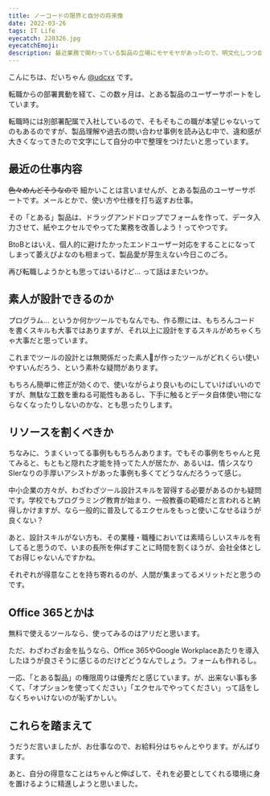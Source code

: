 ```yaml
---
title: ノーコードの限界と自分の将来像
date: 2022-03-26
tags: IT Life
eyecatch: 220326.jpg
eyecatchEmoji:
description: 最近業務で関わっている製品の立場にモヤモヤがあったので、明文化しつつ自分の将来につなげようと思います
---
```


こんにちは、だいちゃん [@udcxx](https://twitter.com/udc_xx) です。

転職からの部署異動を経て、この数ヶ月は、とある製品のユーザーサポートをしています。

転職時には別部署配属で入社しているので、そもそもこの職が本望じゃないってのもあるのですが、製品理解や過去の問い合わせ事例を読み込む中で、違和感が大きくなってきたので文字にして自分の中で整理をつけたいと思っています。

## 最近の仕事内容

~~色々めんどそうなので~~ 細かいことは言いませんが、とある製品のユーザーサポートです。メールとかで、使い方や仕様を打ち返すお仕事。

その「とある」製品は、ドラッグアンドドロップでフォームを作って、データ入力させて、紙やエクセルでやってた業務を改善しよう！ってやつです。

BtoBとはいえ、個人的に避けたかったエンドユーザー対応をすることになってしまって萎えぴよなのも相まって、製品愛が芽生えない今日このごろ。

再び転職しようかとも思ってはいるけど... って話はまたいつか。

## 素人が設計できるのか

プログラム... というか何かツールでもなんでも、作る際には、もちろんコードを書くスキルも大事ではありますが、それ以上に設計をするスキルがめちゃくちゃ大事だと思っています。

これまでツールの設計とは無関係だった素人が作ったツールがどれくらい使いやすいんだろう、という素朴な疑問があります。

もちろん簡単に修正が効くので、使いながらより良いものにしていけばいいのですが、無駄な工数を重ねる可能性もあるし、下手に触るとデータ自体使い物にならなくなったりしないのかな、とも思ったりします。

## リソースを割くべきか

ちなみに、うまくいってる事例ももちろんあります。でもその事例をちゃんと見てみると、もともと隠れた才能を持ってた人が居たか、あるいは、情シスなりSIerなりの手厚いアシストがあった事例も多くてどうなんだろうって感じ。

中小企業の方々が、わざわざツール設計スキルを習得する必要があるのかも疑問です。学校でもプログラミング教育が始まり、一般教養の範疇だと言われると納得しかけますが、なら一般的に普及してるエクセルをもっと使いこなせるほうが良くない？

あと、設計スキルがない方も、その業種・職種においては素晴らしいスキルを有してると思うので、いまの長所を伸ばすことに時間を割くほうが、会社全体としてお得じゃないんですかね。

それぞれが得意なことを持ち寄れるのが、人間が集まってるメリットだと思うのです。

## Office 365とかは

無料で使えるツールなら、使ってみるのはアリだと思います。

ただ、わざわざお金を払うなら、Office 365やGoogle Workplaceあたりを導入したほうが良さそうに感じるのだけどどうなんでしょう。フォームも作れるし。

一応、「とある製品」の権限周りは優秀だと感じています。が、出来ない事も多くて、「オプションを使ってください」「エクセルでやってください」って話をしなくちゃいけないのが恥ずかしい。

## これらを踏まえて

うだうだ言いましたが、お仕事なので、お給料分はちゃんとやります。がんばります。

あと、自分の得意なことはちゃんと伸ばして、それを必要としてくれる環境に身を置けるように精進しようと思いました。
